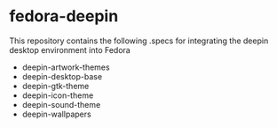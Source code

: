 # fedora-deepin

This repository contains the following .specs for integrating the deepin desktop environment into Fedora
* deepin-artwork-themes
* deepin-desktop-base
* deepin-gtk-theme
* deepin-icon-theme
* deepin-sound-theme
* deepin-wallpapers